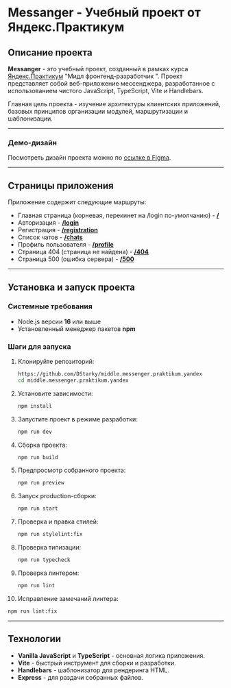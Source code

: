 # Messanger - Учебный проект от Яндекс.Практикум

## Описание проекта

**Messanger** - это учебный проект, созданный в рамках курса [Яндекс.Практикум](https://praktikum.yandex.ru/) "Мидл фронтенд-разработчик
". Проект представляет собой веб-приложение мессенджера, разработанное с использованием чистого JavaScript, TypeScript, Vite и Handlebars.

Главная цель проекта - изучение архитектуры клиентских приложений, базовых принципов организации модулей, маршрутизации и шаблонизации.

---

### Демо-дизайн

Посмотреть дизайн проекта можно по [ссылке в Figma](https://www.figma.com/design/ywRG2C92lViK15kEAE6tzc/Messanger-VanillaJS).

---

## Страницы приложения

Приложение содержит следующие маршруты:

- Главная страница (корневая, перекинет на /login по-умолчанию) - [**/**](https://dstarky-messanger.netlify.app/)
- Авторизация - [**/login**](https://dstarky-messanger.netlify.app/login)
- Регистрация - [**/registration**](https://dstarky-messanger.netlify.app/registration)
- Список чатов - [**/chats**](https://dstarky-messanger.netlify.app/chats)
- Профиль пользователя - [**/profile**](https://dstarky-messanger.netlify.app/profile)
- Страница 404 (страница не найдена) - [**/404**](https://dstarky-messanger.netlify.app/404)
- Страница 500 (ошибка сервера) - [**/500**](https://dstarky-messanger.netlify.app/500)

---

## Установка и запуск проекта

### Системные требования

- Node.js версии **16** или выше
- Установленный менеджер пакетов **npm**

### Шаги для запуска

1. Клонируйте репозиторий:

   ```bash
   https://github.com/DStarky/middle.messenger.praktikum.yandex
   cd middle.messenger.praktikum.yandex
   ```

2. Установите зависимости:

   ```bash
   npm install
   ```

3. Запустите проект в режиме разработки:

   ```bash
   npm run dev
   ```

4. Сборка проекта:

   ```bash
   npm run build
   ```

5. Предпросмотр собранного проекта:

   ```bash
   npm run preview
   ```

6. Запуск production-сборки:

   ```bash
   npm run start
   ```

7. Проверка и правка стилей:

   ```bash
   npm run stylelint:fix
   ```

8. Проверка типизации:

   ```bash
   npm run typecheck
   ```

9. Проверка линтером:

   ```bash
   npm run lint
   ```

10. Исправление замечаний линтера:

```bash
npm run lint:fix
```

---

## Технологии

- **Vanilla JavaScript** и **TypeScript** - основная логика приложения.
- **Vite** - быстрый инструмент для сборки и разработки.
- **Handlebars** - шаблонизатор для рендеринга HTML.
- **Express** - для раздачи собранных файлов.
